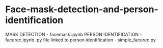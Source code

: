 # Face-mask-detection-and-person-identification
MASK DETECTION - facemask.ipynb
PERSON IDENTIFICATION - facerec.ipynb
.py file linked to person identification - simple_facerec.py
